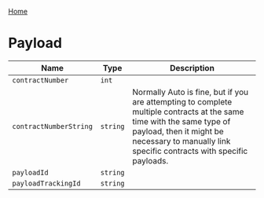 [Home](https://wnp78.github.io/JunoXml/)

# Payload


|Name|Type|Description|
|--|--|--|
|`contractNumber`|`int`||
|`contractNumberString`|`string`|Normally Auto is fine, but if you are attempting to complete multiple contracts at the same time with the same type of payload, then it might be necessary to manually link specific contracts with specific payloads.|
|`payloadId`|`string`||
|`payloadTrackingId`|`string`||


